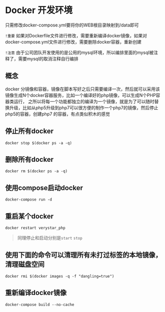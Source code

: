 # Docker 开发环境

只需修改docker-compose.yml要将你的WEB根目录映射到/data即可

`!重要` 如果对Dockerfile文件进行修改，需要重新编译docker镜像，如果对docker-compose.yml文件进行修改，需要删除docker容器，重新创建

`!注意` 由于公司团队开发使用的是公用的mysql环境，所以编排里面的mysql被注释了，需要mysql的取消注释自行编排


## 概念

docker 分镜像和容器，镜像在脚本写好之后只需要编译一次，然后就可以采用该镜像生成N个docker容器服务，比如一个编译好的php镜像，可以生成N个PHP容器类运行，
之所以将每一个功能都独立的编译为一个镜像，就是为了可以随时替换升级，比如从php5升级到php7可以很方便的制作一个php7的镜像，然后停止php5的容器，创建php7
的容器，有点类似积木的感觉

## 停止所有docker
```
docker stop $(docker ps -a -q) 
```

## 删除所有docker
```
docker rm $(docker ps -a -q) 
```

## 使用compose启动docker
```
docker-compose run -d
```

## 重启某个docker

```
docker restart verystar_php
```

> 同理停止和启动分别是`start` `stop`

## 使用下面的命令可以清理所有未打过标签的本地镜像，清理磁盘空间
```
docker rmi $(docker images -q -f "dangling=true")
```

## 重新编译docker镜像
```
docker-compose build --no-cache
```

